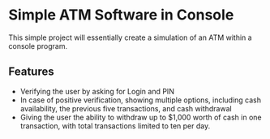 # Simple ATM Software in Console

This simple project will essentially create a simulation of an ATM within a console program.

## Features

- Verifying the user by asking for Login and PIN
- In case of positive verification, showing multiple options, including cash availability, the previous five transactions, and cash withdrawal
- Giving the user the ability to withdraw up to $1,000 worth of cash in one transaction, with total transactions limited to ten per day.
